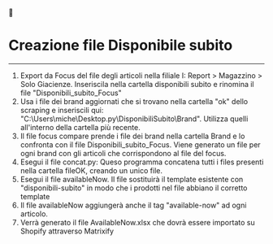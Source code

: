 :cowboy_hat_face:
# **Creazione file Disponibile subito**
---
1. Export da Focus del file degli articoli nella filiale I: Report > Magazzino > Solo Giacienze. Inseriscila nella cartella disponibili subito e rinomina il file "Disponibili_subito_Focus"
2. Usa i file dei brand aggiornati che si trovano nella cartella "ok" dello scraping e inseriscili qui: "C:\Users\miche\Desktop\.py\DisponibiliSubito\Brand". Utilizza quelli all'interno della cartella più recente. 
3. Il file focus compare prende i file dei brand nella cartella Brand e lo confronta con il file Disponibili_subito_Focus. Viene generato un file per ogni brand con gli articoli che corrispondono al file del focus.
4. Esegui il file concat.py: Queso programma concatena tutti i files presenti nella cartella fileOK, creando un unico file.
5. Esegui il file availableNow. Il file sostituirà il template esistente con "disponibili-subito" in modo che i prodotti nel file abbiano il corretto template
6. Il file availableNow aggiungerà anche il tag "available-now" ad ogni articolo.
7. Verrà generato il file AvailableNow.xlsx che dovrà essere importato su Shopify attraverso Matrixify
